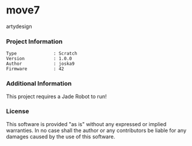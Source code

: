 move7
================

artydesign

### Project Information
```
Type              : Scratch
Version           : 1.0.0
Author            : joska9
Firmware          : 42
```

### Additional Information
This project requires a Jade Robot to run!

### License
This software is provided "as is" without any expressed or implied warranties.  In no case shall the author or any contributors be liable for any damages caused by the use of this software.

